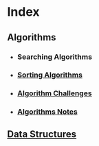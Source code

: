 # Index

## Algorithms

* ### Searching Algorithms

* ### [Sorting Algorithms](https://github.com/dsinecos/algo-and-ds-wiki/blob/master/algorithms/sorting-algorithms-list.md)

* ### [Algorithm Challenges](https://github.com/dsinecos/algo-and-ds-wiki/blob/master/algorithms/algorithms-list.md)

* ### [Algorithms Notes](https://github.com/dsinecos/algo-and-ds-wiki/blob/master/algorithms/algorithms-notes-list.md)

## [Data Structures](https://github.com/dsinecos/algo-and-ds-wiki/blob/master/data-structures/index.md)



